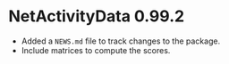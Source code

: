 # NetActivityData 0.99.2

* Added a `NEWS.md` file to track changes to the package.
* Include matrices to compute the scores. 
